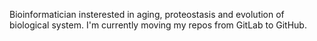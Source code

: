 Bioinformatician insterested in aging, proteostasis and evolution of biological system.
I'm currently moving my repos from GitLab to GitHub.
